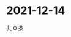 # 2021-12-14

共 0 条

<!-- BEGIN WEIBO -->
<!-- 最后更新时间 Tue Dec 14 2021 03:12:37 GMT+0800 (China Standard Time) -->

<!-- END WEIBO -->
